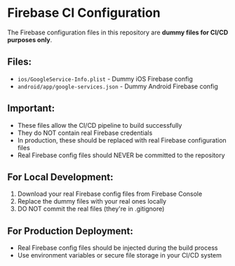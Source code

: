 # Firebase CI Configuration

The Firebase configuration files in this repository are **dummy files for CI/CD purposes only**.

## Files:
- `ios/GoogleService-Info.plist` - Dummy iOS Firebase config
- `android/app/google-services.json` - Dummy Android Firebase config

## Important:
- These files allow the CI/CD pipeline to build successfully
- They do NOT contain real Firebase credentials
- In production, these should be replaced with real Firebase configuration files
- Real Firebase config files should NEVER be committed to the repository

## For Local Development:
1. Download your real Firebase config files from Firebase Console
2. Replace the dummy files with your real ones locally
3. DO NOT commit the real files (they're in .gitignore)

## For Production Deployment:
- Real Firebase config files should be injected during the build process
- Use environment variables or secure file storage in your CI/CD system